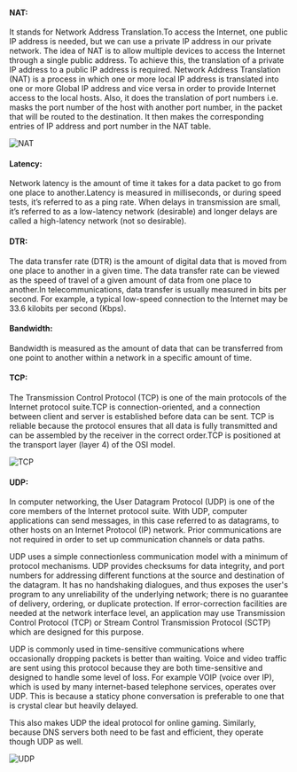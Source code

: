 #### NAT:
It stands for Network Address Translation.To access the Internet, one public IP address is needed, but we can use a private IP address in our private network. The idea of NAT is to allow multiple devices to access the Internet through a single public address. To achieve this, the translation of a private IP address to a public IP address is required. Network Address Translation (NAT) is a process in which one or more local IP address is translated into one or more Global IP address and vice versa in order to provide Internet access to the local hosts. Also, it does the translation of port numbers i.e. masks the port number of the host with another port number, in the packet that will be routed to the destination. It then makes the corresponding entries of IP address and port number in the NAT table.

![NAT](https://upload.wikimedia.org/wikipedia/commons/thumb/c/c7/NAT_Concept-en.svg/1024px-NAT_Concept-en.svg.png)

#### Latency:
Network latency is the amount of time it takes for a data packet to go from one place to another.Latency is measured in milliseconds, or during speed tests, it’s referred to as a ping rate. When delays in transmission are small, it’s referred to as a low-latency network (desirable) and longer delays are called a high-latency network (not so desirable).

#### DTR:
The data transfer rate (DTR) is the amount of digital data that is moved from one place to another in a given time. The data transfer rate can be viewed as the speed of travel of a given amount of data from one place to another.In telecommunications, data transfer is usually measured in bits per second. For example, a typical low-speed connection to the Internet may be 33.6 kilobits per second (Kbps).

#### Bandwidth:
Bandwidth is measured as the amount of data that can be transferred from one point to another within a network in a specific amount of time.

#### TCP:
The Transmission Control Protocol (TCP) is one of the main protocols of the Internet protocol suite.TCP is connection-oriented, and a connection between client and server is established before data can be sent. TCP is reliable because the protocol ensures that all data is fully transmitted and can be assembled by the receiver in the correct order.TCP is positioned at the transport layer (layer 4) of the OSI model.

![TCP](https://www.ionos.com/digitalguide/fileadmin/DigitalGuide/Schaubilder/EN-tcp.png)

#### UDP:
In computer networking, the User Datagram Protocol (UDP) is one of the core members of the Internet protocol suite. With UDP, computer applications can send messages, in this case referred to as datagrams, to other hosts on an Internet Protocol (IP) network. Prior communications are not required in order to set up communication channels or data paths.

UDP uses a simple connectionless communication model with a minimum of protocol mechanisms. UDP provides checksums for data integrity, and port numbers for addressing different functions at the source and destination of the datagram. It has no handshaking dialogues, and thus exposes the user's program to any unreliability of the underlying network; there is no guarantee of delivery, ordering, or duplicate protection. If error-correction facilities are needed at the network interface level, an application may use Transmission Control Protocol (TCP) or Stream Control Transmission Protocol (SCTP) which are designed for this purpose.

UDP is commonly used in time-sensitive communications where occasionally dropping packets is better than waiting. Voice and video traffic are sent using this protocol because they are both time-sensitive and designed to handle some level of loss. For example VOIP (voice over IP), which is used by many internet-based telephone services, operates over UDP. This is because a staticy phone conversation is preferable to one that is crystal clear but heavily delayed.

This also makes UDP the ideal protocol for online gaming. Similarly, because DNS servers both need to be fast and efficient, they operate though UDP as well.

![UDP](https://www.cloudflare.com/img/learning/ddos/glossary/user-datagram-protocol-udp/tcp-vs-udp.svg)